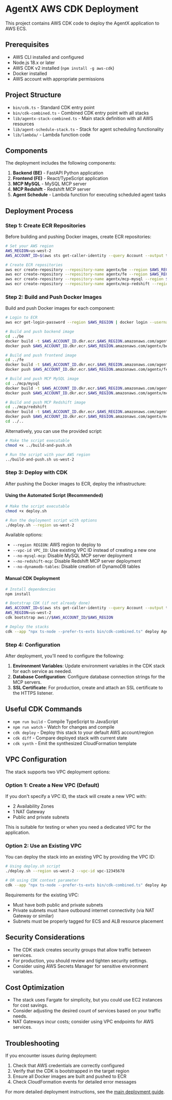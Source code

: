 # AgentX AWS CDK Deployment

This project contains AWS CDK code to deploy the AgentX application to AWS ECS.

## Prerequisites

- AWS CLI installed and configured
- Node.js 18.x or later
- AWS CDK v2 installed (`npm install -g aws-cdk`)
- Docker installed
- AWS account with appropriate permissions

## Project Structure

- `bin/cdk.ts` - Standard CDK entry point
- `bin/cdk-combined.ts` - Combined CDK entry point with all stacks
- `lib/agentx-stack-combined.ts` - Main stack definition with all AWS resources
- `lib/agent-schedule-stack.ts` - Stack for agent scheduling functionality
- `lib/lambda/` - Lambda function code

## Components

The deployment includes the following components:

1. **Backend (BE)** - FastAPI Python application
2. **Frontend (FE)** - React/TypeScript application
3. **MCP MySQL** - MySQL MCP server
4. **MCP Redshift** - Redshift MCP server
5. **Agent Schedule** - Lambda function for executing scheduled agent tasks

## Deployment Process

### Step 1: Create ECR Repositories

Before building and pushing Docker images, create ECR repositories:

```bash
# Set your AWS region
AWS_REGION=us-west-2
AWS_ACCOUNT_ID=$(aws sts get-caller-identity --query Account --output text)

# Create ECR repositories
aws ecr create-repository --repository-name agentx/be --region $AWS_REGION
aws ecr create-repository --repository-name agentx/fe --region $AWS_REGION
aws ecr create-repository --repository-name agentx/mcp-mysql --region $AWS_REGION
aws ecr create-repository --repository-name agentx/mcp-redshift --region $AWS_REGION
```

### Step 2: Build and Push Docker Images

Build and push Docker images for each component:

```bash
# Login to ECR
aws ecr get-login-password --region $AWS_REGION | docker login --username AWS --password-stdin $AWS_ACCOUNT_ID.dkr.ecr.$AWS_REGION.amazonaws.com

# Build and push backend image
cd ../be
docker build -t $AWS_ACCOUNT_ID.dkr.ecr.$AWS_REGION.amazonaws.com/agentx/be:latest .
docker push $AWS_ACCOUNT_ID.dkr.ecr.$AWS_REGION.amazonaws.com/agentx/be:latest

# Build and push frontend image
cd ../fe
docker build -t $AWS_ACCOUNT_ID.dkr.ecr.$AWS_REGION.amazonaws.com/agentx/fe:latest .
docker push $AWS_ACCOUNT_ID.dkr.ecr.$AWS_REGION.amazonaws.com/agentx/fe:latest

# Build and push MCP MySQL image
cd ../mcp/mysql
docker build -t $AWS_ACCOUNT_ID.dkr.ecr.$AWS_REGION.amazonaws.com/agentx/mcp-mysql:latest .
docker push $AWS_ACCOUNT_ID.dkr.ecr.$AWS_REGION.amazonaws.com/agentx/mcp-mysql:latest

# Build and push MCP Redshift image
cd ../mcp/redshift
docker build -t $AWS_ACCOUNT_ID.dkr.ecr.$AWS_REGION.amazonaws.com/agentx/mcp-redshift:latest .
docker push $AWS_ACCOUNT_ID.dkr.ecr.$AWS_REGION.amazonaws.com/agentx/mcp-redshift:latest
cd ../..
```

Alternatively, you can use the provided script:

```bash
# Make the script executable
chmod +x ../build-and-push.sh

# Run the script with your AWS region
../build-and-push.sh us-west-2
```

### Step 3: Deploy with CDK

After pushing the Docker images to ECR, deploy the infrastructure:

#### Using the Automated Script (Recommended)

```bash
# Make the script executable
chmod +x deploy.sh

# Run the deployment script with options
./deploy.sh --region us-west-2
```

Available options:
- `--region REGION`: AWS region to deploy to
- `--vpc-id VPC_ID`: Use existing VPC ID instead of creating a new one
- `--no-mysql-mcp`: Disable MySQL MCP server deployment
- `--no-redshift-mcp`: Disable Redshift MCP server deployment
- `--no-dynamodb-tables`: Disable creation of DynamoDB tables

#### Manual CDK Deployment

```bash
# Install dependencies
npm install

# Bootstrap CDK (if not already done)
AWS_ACCOUNT_ID=$(aws sts get-caller-identity --query Account --output text)
AWS_REGION=us-west-2
cdk bootstrap aws://$AWS_ACCOUNT_ID/$AWS_REGION

# Deploy the stacks
cdk --app "npx ts-node --prefer-ts-exts bin/cdk-combined.ts" deploy AgentXStack
```

### Step 4: Configuration

After deployment, you'll need to configure the following:

1. **Environment Variables**: Update environment variables in the CDK stack for each service as needed.
2. **Database Configuration**: Configure database connection strings for the MCP servers.
3. **SSL Certificate**: For production, create and attach an SSL certificate to the HTTPS listener.

## Useful CDK Commands

* `npm run build` - Compile TypeScript to JavaScript
* `npm run watch` - Watch for changes and compile
* `cdk deploy` - Deploy this stack to your default AWS account/region
* `cdk diff` - Compare deployed stack with current state
* `cdk synth` - Emit the synthesized CloudFormation template

## VPC Configuration

The stack supports two VPC deployment options:

### Option 1: Create a New VPC (Default)

If you don't specify a VPC ID, the stack will create a new VPC with:
- 2 Availability Zones
- 1 NAT Gateway
- Public and private subnets

This is suitable for testing or when you need a dedicated VPC for the application.

### Option 2: Use an Existing VPC

You can deploy the stack into an existing VPC by providing the VPC ID:

```bash
# Using deploy.sh script
./deploy.sh --region us-west-2 --vpc-id vpc-12345678

# OR using CDK context parameter
cdk --app "npx ts-node --prefer-ts-exts bin/cdk-combined.ts" deploy AgentXStack -c vpcId=vpc-12345678
```

Requirements for the existing VPC:
- Must have both public and private subnets
- Private subnets must have outbound internet connectivity (via NAT Gateway or similar)
- Subnets must be properly tagged for ECS and ALB resource placement

## Security Considerations

- The CDK stack creates security groups that allow traffic between services.
- For production, you should review and tighten security settings.
- Consider using AWS Secrets Manager for sensitive environment variables.

## Cost Optimization

- The stack uses Fargate for simplicity, but you could use EC2 instances for cost savings.
- Consider adjusting the desired count of services based on your traffic needs.
- NAT Gateways incur costs; consider using VPC endpoints for AWS services.

## Troubleshooting

If you encounter issues during deployment:

1. Check that AWS credentials are correctly configured
2. Verify that the CDK is bootstrapped in the target region
3. Ensure all Docker images are built and pushed to ECR
4. Check CloudFormation events for detailed error messages

For more detailed deployment instructions, see the [main deployment guide](../README-DEPLOYMENT.md).
